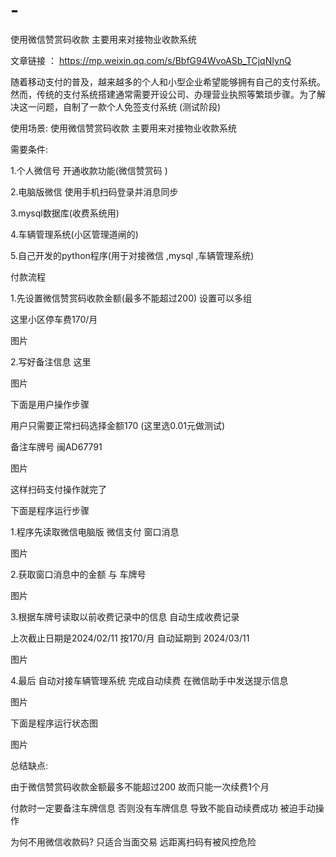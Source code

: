 # -
使用微信赞赏码收款 主要用来对接物业收款系统

文章链接 ： https://mp.weixin.qq.com/s/BbfG94WvoASb_TCjqNIynQ

随着移动支付的普及，越来越多的个人和小型企业希望能够拥有自己的支付系统。然而，传统的支付系统搭建通常需要开设公司、办理营业执照等繁琐步骤。为了解决这一问题，自制了一款个人免签支付系统 (测试阶段)

使用场景: 使用微信赞赏码收款 主要用来对接物业收款系统 

需要条件:

1.个人微信号 开通收款功能(微信赞赏码 )

2.电脑版微信 使用手机扫码登录并消息同步

3.mysql数据库(收费系统用)

4.车辆管理系统(小区管理道闸的)

5.自己开发的python程序(用于对接微信 ,mysql ,车辆管理系统)

付款流程


1.先设置微信赞赏码收款金额(最多不能超过200) 设置可以多组 

这里小区停车费170/月 

图片

2.写好备注信息 这里

图片



下面是用户操作步骤

用户只需要正常扫码选择金额170 (这里选0.01元做测试)

备注车牌号 闽AD67791

图片

这样扫码支付操作就完了



下面是程序运行步骤

1.程序先读取微信电脑版 微信支付 窗口消息

图片

2.获取窗口消息中的金额 与 车牌号

图片

 

3.根据车牌号读取以前收费记录中的信息 自动生成收费记录 

上次截止日期是2024/02/11  按170/月 自动延期到 2024/03/11

图片

4.最后 自动对接车辆管理系统 完成自动续费 在微信助手中发送提示信息

图片


下面是程序运行状态图

图片



总结缺点: 

由于微信赞赏码收款金额最多不能超过200 故而只能一次续费1个月

付款时一定要备注车牌信息 否则没有车牌信息 导致不能自动续费成功 被迫手动操作

为何不用微信收款码? 只适合当面交易 远距离扫码有被风控危险
